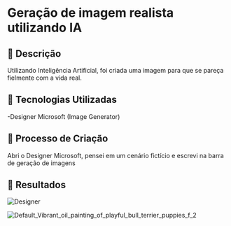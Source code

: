 # Geração de imagem realista utilizando IA

## 📒 Descrição
Utilizando Inteligência Artificial, foi criada uma imagem para que se pareça fielmente com a vida real.

## 🤖 Tecnologias Utilizadas
-Designer Microsoft (Image Generator)

## 🧐 Processo de Criação
Abri o Designer Microsoft, pensei em um cenário fictício e escrevi na barra de geração de imagens

## 🚀 Resultados
![Designer](https://github.com/LGDAA/lab-natty-or-not/assets/165921842/0cb3c004-a79f-49b2-a250-4a3325429f4a)

![Default_Vibrant_oil_painting_of_playful_bull_terrier_puppies_f_2](https://github.com/LGDAA/lab-natty-or-not/assets/165921842/a0a7e2fb-f0df-410a-90af-0d75d4e48d00)

